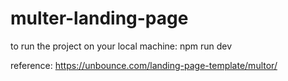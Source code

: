 # multer-landing-page
to run the project on your local machine: npm run dev

reference: https://unbounce.com/landing-page-template/multor/